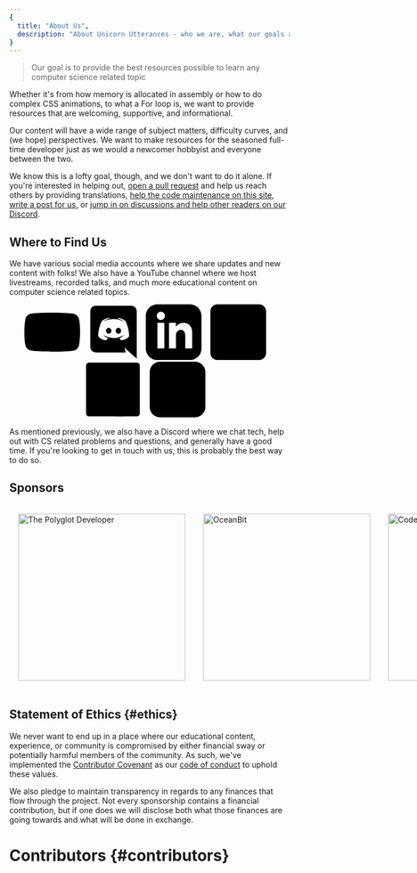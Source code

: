 ```yaml
---
{
  title: "About Us",
  description: "About Unicorn Utterances - who we are, what our goals are, and how we want to help others learn",
}
---
```


> Our goal is to provide the best resources possible to learn any computer science related topic

Whether it's from how memory is allocated in assembly or how to do complex CSS animations, to what a For loop is, we want to provide resources that are welcoming, supportive, and informational.

Our content will have a wide range of subject matters, difficulty curves, and (we hope) perspectives. We want to make resources for the seasoned full-time developer just as we would a newcomer hobbyist and everyone between the two.

We know this is a lofty goal, though, and we don't want to do it alone. If you're interested in helping out, [open a pull request](https://github.com/unicorn-utterances/unicorn-utterances/pulls) and help us reach others by providing translations, [help the code maintenance on this site](https://github.com/unicorn-utterances/unicorn-utterances/issues?q=is%3Aopen+is%3Aissue+label%3A%22good+first+issue%22), [write a post for us](https://github.com/unicorn-utterances/unicorn-utterances#blog-posts), or [jump in on discussions and help other readers on our Discord](https://discord.gg/FMcvc6T).

## Where to Find Us

We have various social media accounts where we share updates and new content with folks! We also have a YouTube channel where we host livestreams, recorded talks, and much more educational content on computer science related topics.

<ul aria-label="Our social media" style="display: flex; align-items: center; list-style: none; padding: 0; margin: 0; flex-wrap: wrap; justify-content: center;" role="list">
    <li>
        <a aria-label="Our YouTube Channel" style="display: inline-block; margin-right: 1rem" href="https://www.youtube.com/channel/UCpHleOoeCdHNe_2k5nCbWOA/" target="_blank" rel="noopener noreferrer sponsored">
            <svg width="100" aria-hidden="true" viewBox="0 0 71.41206 50"><defs/><style>.st1{fill:var(--backgroundColor);} .st2{fill:var(--highImpactBlack);}</style><g transform="scale(.58824)"><path class="st2" fill-opacity="1" d="M118.9 13.3c-1.4-5.2-5.5-9.3-10.7-10.7C98.7 0 60.7 0 60.7 0s-38 0-47.5 2.5C8.1 3.9 3.9 8.1 2.5 13.3 0 22.8 0 42.5 0 42.5s0 19.8 2.5 29.2C3.9 76.9 8 81 13.2 82.4 22.8 85 60.7 85 60.7 85s38 0 47.5-2.5c5.2-1.4 9.3-5.5 10.7-10.7 2.5-9.5 2.5-29.2 2.5-29.2s.1-19.8-2.5-29.3z"/><path class="st1" d="M80.2 42.5L48.6 24.3v36.4z"/></g></svg>
        </a>
    </li>
    <li>
        <a aria-label="Our Discord Server" style="display: inline-block; margin-right: 1rem"  href="https://discord.gg/FMcvc6T"  target="_blank" rel="noopener noreferrer sponsored">
            <svg height="100" aria-hidden="true" viewBox="30 15 180 210"><style>.st0{fill:var(--highImpactBlack);}</style><path class="st0" d="M104.4 103.9c-5.7 0-10.2 5-10.2 11.1s4.6 11.1 10.2 11.1c5.7 0 10.2-5 10.2-11.1.1-6.1-4.5-11.1-10.2-11.1zM140.9 103.9c-5.7 0-10.2 5-10.2 11.1s4.6 11.1 10.2 11.1c5.7 0 10.2-5 10.2-11.1s-4.5-11.1-10.2-11.1z"/><path class="st0" d="M189.5 20h-134C44.2 20 35 29.2 35 40.6v135.2c0 11.4 9.2 20.6 20.5 20.6h113.4l-5.3-18.5 12.8 11.9 12.1 11.2 21.5 19V40.6c0-11.4-9.2-20.6-20.5-20.6zm-38.6 130.6s-3.6-4.3-6.6-8.1c13.1-3.7 18.1-11.9 18.1-11.9-4.1 2.7-8 4.6-11.5 5.9-5 2.1-9.8 3.5-14.5 4.3-9.6 1.8-18.4 1.3-25.9-.1-5.7-1.1-10.6-2.7-14.7-4.3-2.3-.9-4.8-2-7.3-3.4-.3-.2-.6-.3-.9-.5-.2-.1-.3-.2-.4-.3-1.8-1-2.8-1.7-2.8-1.7s4.8 8 17.5 11.8c-3 3.8-6.7 8.3-6.7 8.3-22.1-.7-30.5-15.2-30.5-15.2 0-32.2 14.4-58.3 14.4-58.3 14.4-10.8 28.1-10.5 28.1-10.5l1 1.2c-18 5.2-26.3 13.1-26.3 13.1s2.2-1.2 5.9-2.9c10.7-4.7 19.2-6 22.7-6.3.6-.1 1.1-.2 1.7-.2 6.1-.8 13-1 20.2-.2 9.5 1.1 19.7 3.9 30.1 9.6 0 0-7.9-7.5-24.9-12.7l1.4-1.6s13.7-.3 28.1 10.5c0 0 14.4 26.1 14.4 58.3 0 0-8.5 14.5-30.6 15.2z"/></svg>
        </a>
    </li>
    <li>
        <a aria-label="Our LinkedIn" style="display: inline-block; margin-right: 1rem" href="https://www.linkedin.com/company/unicorn-utterances"  target="_blank" rel="noopener noreferrer sponsored">
            <svg xmlns="http://www.w3.org/2000/svg" height="100" viewBox="0 0 24 24"><style>.st0{fill:var(--highImpactBlack);}</style><path d="M19 0h-14c-2.761 0-5 2.239-5 5v14c0 2.761 2.239 5 5 5h14c2.762 0 5-2.239 5-5v-14c0-2.761-2.238-5-5-5zm-11 19h-3v-11h3v11zm-1.5-12.268c-.966 0-1.75-.79-1.75-1.764s.784-1.764 1.75-1.764 1.75.79 1.75 1.764-.783 1.764-1.75 1.764zm13.5 12.268h-3v-5.604c0-3.368-4-3.113-4 0v5.604h-3v-11h3v1.765c1.396-2.586 7-2.777 7 2.476v6.759z" class="st0"/></svg>
        </a>
    </li>
    <li>
        <a aria-label="Our Twitter" style="display: inline-block; margin-right: 1rem" href="https://twitter.com/unicornuttrncs"  target="_blank" rel="noopener noreferrer sponsored">
            <svg height="100" aria-hidden="true" viewBox="0 0 400 400" xml:space="preserve"><style type="text/css">.st0{fill:var(--highImpactBlack);}.st1{fill:var(--backgroundColor) !important;}</style><g><path class="st0" d="M350,400H50c-27.6,0-50-22.4-50-50V50C0,22.4,22.4,0,50,0h300c27.6,0,50,22.4,50,50v300 C400,377.6,377.6,400,350,400z"/></g><g><path class="st1" d="M153.6,301.6c94.3,0,145.9-78.2,145.9-145.9c0-2.2,0-4.4-0.1-6.6c10-7.2,18.7-16.3,25.6-26.6 c-9.2,4.1-19.1,6.8-29.5,8.1c10.6-6.3,18.7-16.4,22.6-28.4c-9.9,5.9-20.9,10.1-32.6,12.4c-9.4-10-22.7-16.2-37.4-16.2 c-28.3,0-51.3,23-51.3,51.3c0,4,0.5,7.9,1.3,11.7c-42.6-2.1-80.4-22.6-105.7-53.6c-4.4,7.6-6.9,16.4-6.9,25.8 c0,17.8,9.1,33.5,22.8,42.7c-8.4-0.3-16.3-2.6-23.2-6.4c0,0.2,0,0.4,0,0.7c0,24.8,17.7,45.6,41.1,50.3c-4.3,1.2-8.8,1.8-13.5,1.8 c-3.3,0-6.5-0.3-9.6-0.9c6.5,20.4,25.5,35.2,47.9,35.6c-17.6,13.8-39.7,22-63.7,22c-4.1,0-8.2-0.2-12.2-0.7 C97.7,293.1,124.7,301.6,153.6,301.6"/></g></svg>
        </a>
    </li>
    <li>
        <a aria-label="Our Facebook" style="display: inline-block; margin-right: 1rem" href="https://www.facebook.com/Unicorn-Utterances-104838014459905"  target="_blank" rel="noopener noreferrer sponsored">
            <svg height="100" aria-hidden="true" viewBox="0 0 266.893 266.895"><style type="text/css">.blk{fill:var(--highImpactBlack);}.bg{fill:var(--backgroundColor) !important;}</style><path class="blk" d="M248.082,262.307c7.854,0,14.223-6.369,14.223-14.225V18.812 c0-7.857-6.368-14.224-14.223-14.224H18.812c-7.857,0-14.224,6.367-14.224,14.224v229.27c0,7.855,6.366,14.225,14.224,14.225 H248.082z"/><path class="bg" d="M182.409,262.307v-99.803h33.499l5.016-38.895h-38.515V98.777c0-11.261,3.127-18.935,19.275-18.935 l20.596-0.009V45.045c-3.562-0.474-15.788-1.533-30.012-1.533c-29.695,0-50.025,18.126-50.025,51.413v28.684h-33.585v38.895h33.585 v99.803H182.409z"/></svg>
        </a>
    </li>
    <li>
        <a aria-label="Our RSS Feed" style="display: inline-block; margin-right: 1rem" href="https://unicorn-utterances.com/rss.xml"  target="_blank" rel="noopener noreferrer sponsored">
            <svg height="100" aria-hidden="true" viewBox="0 0 8 8"><style>.b{var(--highImpactBlack)}.s{fill: var(--backgroundColor) !important;}</style><rect class="b" width="8" height="8" rx="1.5" /><circle class="s" cx="2" cy="6" r="1" /><path class="s" d="m 1,4 a 3,3 0 0 1 3,3 h 1 a 4,4 0 0 0 -4,-4 z" /><path class="s" d="m 1,2 a 5,5 0 0 1 5,5 h 1 a 6,6 0 0 0 -6,-6 z" /></svg>
        </a>
    </li>
</ul>

As mentioned previously, we also have a Discord where we chat tech, help out with CS related problems and questions, and generally have a good time. If you're looking to get in touch with us, this is probably the best way to do so.

## Sponsors

<ul aria-label="Our sponsors" role="list" style="list-style: none; padding: 0; margin: 0; display: flex">
<li style="
    margin: 16px;
">
<a href="https://www.thepolyglotdeveloper.com/" target="_blank" rel="noopener noreferrer sponsored"><img alt="The Polyglot Developer" src="/sponsors/the-polyglot-developer.svg" style="width: 300px; margin: 0"/></a>
</li>
<li style="
    margin: 16px;
">
<a href="https://oceanbit.dev/" target="_blank" rel="noopener noreferrer sponsored"><img alt="OceanBit" src="/sponsors/oceanbit.svg" style="width: 300px; margin: 0"/></a>
</li>
<li style="
    margin: 16px;
">
<a href="https://coderpad.io/" target="_blank" rel="noopener noreferrer sponsored"><img alt="CoderPad" src="/sponsors/coderpad.svg" style="width: 300px; margin: 0"/></a>
</li>
</ul>

## Statement of Ethics {#ethics}

We never want to end up in a place where our educational content, experience,
or community is compromised by either financial sway or potentially harmful
members of the community. As such, we've implemented the
[Contributor Covenant](https://www.contributor-covenant.org/)
as our [code of conduct](https://github.com/unicorn-utterances/unicorn-utterances/blob/master/CODE_OF_CONDUCT.md) to uphold these values.

We also pledge to maintain transparency in regards to any finances that flow
through the project. Not every sponsorship contains a financial contribution,
but if one does we will disclose both what those finances
are going towards and what will be done in exchange.

# Contributors {#contributors}
